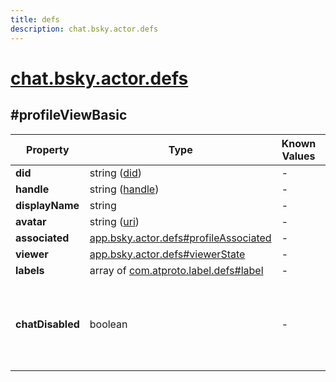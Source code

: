 ```yaml
---
title: defs
description: chat.bsky.actor.defs
---
```


# [chat.bsky.actor.defs](https://github.com/myConsciousness/atproto.dart/blob/main/lexicons/chat/bsky/actor/defs.json)

## #profileViewBasic

| Property | Type | Known Values | Required | Description |
| --- | --- | --- | :---: | --- |
| **did** | string ([did](https://atproto.com/specs/did)) | - | ✅ | - |
| **handle** | string ([handle](https://atproto.com/specs/handle)) | - | ✅ | - |
| **displayName** | string | - | ❌ | - |
| **avatar** | string ([uri](https://atproto.com/specs/lexicon#uri)) | - | ❌ | - |
| **associated** | [app.bsky.actor.defs#profileAssociated](../../../../lexicons/app/bsky/actor/defs.md#profileassociated) | - | ❌ | - |
| **viewer** | [app.bsky.actor.defs#viewerState](../../../../lexicons/app/bsky/actor/defs.md#viewerstate) | - | ❌ | - |
| **labels** | array of [com.atproto.label.defs#label](../../../../lexicons/com/atproto/label/defs.md#label) | - | ❌ | - |
| **chatDisabled** | boolean | - | ❌ | Set to true when the actor cannot actively participate in converations |
